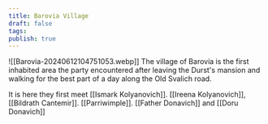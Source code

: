 ```yaml
---
title: Barovia Village
draft: false
tags: 
publish: true
---
```


![[Barovia-20240612104751053.webp]]
The village of Barovia is the first inhabited area the party encountered after leaving the Durst's mansion and walking for the best part of a day along the Old Svalich road.

It is here they first meet [[Ismark Kolyanovich]]. [[Ireena Kolyanovich]], [[Bildrath Cantemir]]. [[Parriwimple]]. [[Father Donavich]] and [[Doru Donavich]]